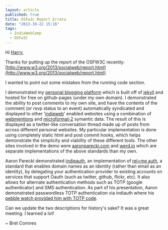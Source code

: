 ```yaml
---
layout: article
published: true
title: OSFw3c Report Errata
date: "2013-10-22 15:16"
tags: 
  - IndieWebCamp
  - OSFw3C
---
```


Hi [Harry](http://www.ibiblio.org/hhalpin/),

Thanks for putting up the report of the OSFW3C recently:
[http://www.w3.org/2013/socialweb/report.html](http://www.w3.org/2013/socialweb/report.html)

I wanted to point out some mistakes from the running code section.

I demonstrated my [personal blogging platform](https://github.com/bcomnes/bcomnes.github.io) which is built off of [jekyll](http://jekyllrb.com/) and hosted for free on github-pages (under my own domain).  I demonstrated the ability to post comments to my own site, and have the contents of the comment (or rsvp status to an event) automatically syndicated and displayed to other '[indieweb](http://indiewebcamp.com)' enabled websites using a combination of [webmentions](https://webmention.org/) and [microformat-2](http://microformats.org/wiki/microformats-2) symantic data.  The result of this is displayed as a twitter-like conversation thread made up of posts from across different personal websites.  My particular implementation is done using completely static html and post commit hooks, which helps demonstrate the simplicity and viability of these different tools.  The other sites involved in the demo were [aaronparecki.com](http://aaronparecki.com/notes/2013/08/08/2/osfw3c) and [werd.io](http://werd.io/slides/520335d6bed7de2e1a648b51) which are separate implementations of the above standards than my own.
 
Aaron Parecki demonstrated [indieauth](https://indieauth.com/), an implementation of [rel=me auth](http://microformats.org/wiki/RelMeAuth), a standard that enables domain names as an identity (rather than email as an identity), by delegating your authentication provider to existing accounts on services that support Oauth (such as twitter, github, flickr, etc).  It also allows for alternate authentication methods such as TOTP (google authenticator) and SMS authentication.    As part of his presentation, Aaron demonstrated passwordless TOTP authentication via indiauth where his [pebble watch provided him with TOTP code](http://aaronparecki.com/articles/2013/07/15/1/password-less-logins-from-your-own-domain-with-a-pebble-watch).
 
Can we update the two descriptions for history's sake?  It was a great meeting.  I learned a lot!
 
~ Bret Comnes